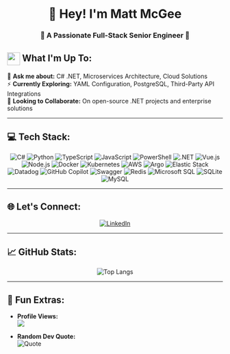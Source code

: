 <h1 align="center">👋 Hey! I'm Matt McGee</h1>
<h3 align="center">🚀 A Passionate Full-Stack Senior Engineer 🚀</h3>

## <img src="https://em-content.zobj.net/source/skype/289/man-technologist_1f468-200d-1f4bb.png" height="30px" width="30px" align="center"/> What I'm Up To:

🌱 **Ask me about:** C# .NET, Microservices Architecture, Cloud Solutions  
⚡ **Currently Exploring:** YAML Configuration, PostgreSQL, Third-Party API Integrations  
👯 **Looking to Collaborate:** On open-source .NET projects and enterprise solutions  

---

## 💻 Tech Stack:
  <p align="center">
    <!-- Languages -->
     <img alt="C#" src="https://img.shields.io/badge/c%23-%23239120.svg?style=for-the-badge&logo=c-sharp&logoColor=white" />
     <img alt="Python" src="https://img.shields.io/badge/python-%233776AB.svg?&style=for-the-badge&logo=python&logoColor=white" />
     <img alt="TypeScript" src="https://img.shields.io/badge/typescript-%23007ACC.svg?&style=for-the-badge&logo=typescript&logoColor=white" />
     <img alt="JavaScript" src="https://img.shields.io/badge/javascript-%23323330.svg?&style=for-the-badge&logo=javascript&logoColor=%23F7DF1E" />
     <img alt="PowerShell" src="https://img.shields.io/badge/PowerShell-%235391FE.svg?style=for-the-badge&logo=powershell&logoColor=white" />
     <!-- Frameworks -->
     <img alt=".NET" src="https://img.shields.io/badge/.NET-5C2D91?style=for-the-badge&logo=.net&logoColor=white" />
     <img alt="Vue.js" src="https://img.shields.io/badge/vue.js-%234FC08D.svg?style=for-the-badge&logo=vue.js&logoColor=white" />
     <img alt="Node.js" src="https://img.shields.io/badge/Node.js-339933?style=for-the-badge&logo=nodedotjs&logoColor=white" />
     <!-- Infrastructure -->
     <img alt="Docker" src="https://img.shields.io/badge/Docker-2496ED?style=for-the-badge&logo=docker&logoColor=white" />
     <img alt="Kubernetes" src="https://img.shields.io/badge/kubernetes-%23326ce5.svg?style=for-the-badge&logo=kubernetes&logoColor=white" />
     <img alt="AWS" src="https://img.shields.io/badge/AWS-%23FF9900.svg?style=for-the-badge&logo=amazonaws&logoColor=white" />
     <img alt="Argo" src="https://img.shields.io/badge/Argo-EF7B4D?style=for-the-badge&logo=argo&logoColor=white" />
     <!-- Tools -->
     <img alt="Elastic Stack" src="https://img.shields.io/badge/elastic%20stack-%2300057D.svg?&style=for-the-badge&logo=elastic-stack&logoColor=white" />
     <img alt="Datadog" src="https://img.shields.io/badge/datadog-%23632CA6.svg?style=for-the-badge&logo=datadog&logoColor=white" />
     <img alt="GitHub Copilot" src="https://img.shields.io/badge/github%20copilot-181717?style=for-the-badge&logo=github&logoColor=white" />
     <img alt="Swagger" src="https://img.shields.io/badge/swagger-%2385EA2D.svg?&style=for-the-badge&logo=swagger&logoColor=black" />
     <!-- Databases -->
     <img alt="Redis" src="https://img.shields.io/badge/Redis-%23DC382D.svg?style=for-the-badge&logo=redis&logoColor=white" />
     <img alt="Microsoft SQL" src="https://img.shields.io/badge/Microsoft%20SQL-CC2927?style=for-the-badge&logo=microsoft%20sql%20server&logoColor=white" />
     <img alt="SQLite" src="https://img.shields.io/badge/sqlite-%2307405e.svg?style=for-the-badge&logo=sqlite&logoColor=white" />
     <img alt="MySQL" src="https://img.shields.io/badge/mysql-%2300f.svg?style=for-the-badge&logo=mysql&logoColor=white" />
</p>

---

## 🌐 Let's Connect:
<p align="center">
  <a href="https://www.linkedin.com/in/mcgeemd1">
    <img alt="LinkedIn" src="https://img.shields.io/badge/LinkedIn-%230077B5.svg?logo=linkedin&logoColor=white" />
  </a>
</p>

---

## 📈 GitHub Stats:
<div align="center">
  <img src="https://github-readme-stats.vercel.app/api/top-langs/?username=tanovex&theme=blueberry&hide_border=true&bg_color=0D1117&include_all_commits=true&count_private=true&layout=compact" alt="Top Langs" />
</div>

<!-- <div align="center">
  <img src="https://github-readme-stats.vercel.app/api?username=tanovex&show_icons=true&theme=react&hide_border=true&bg_color=0D1117&include_all_commits=true" width="48%"/>
  <img src="https://github-readme-streak-stats.herokuapp.com/?user=tanovex&theme=react&hide_border=true&background=0D1117" width="48%"/>
</div> -->

---

## 🎉 Fun Extras:

- **Profile Views:**  
  ![](https://komarev.com/ghpvc/?username=tanovex&color=brightgreen)  

- **Random Dev Quote:**  
  ![Quote](https://quotes-github-readme.vercel.app/api?type=horizontal&theme=radical)
  
<p>
